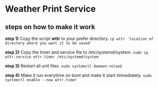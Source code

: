 # Weather Print Service
## steps on how to make it work

**step 1)**
Copy the script **wttr** to your prefer directory.
`cp wttr 'location of directory where you want it to be saved'`

**step 2)**
Copy the timer and service file to /etc/systemd/system.
`sudo cp wttr.service wttr.timer /etc/systemd/system`

**step 3)**
Restart all unit files.
`sudo systemctl daemon-reload`

**step 4)**
Make it run everytime on boot and make it start immediately.
`sudo systemctl enable --now wttr.timer`

